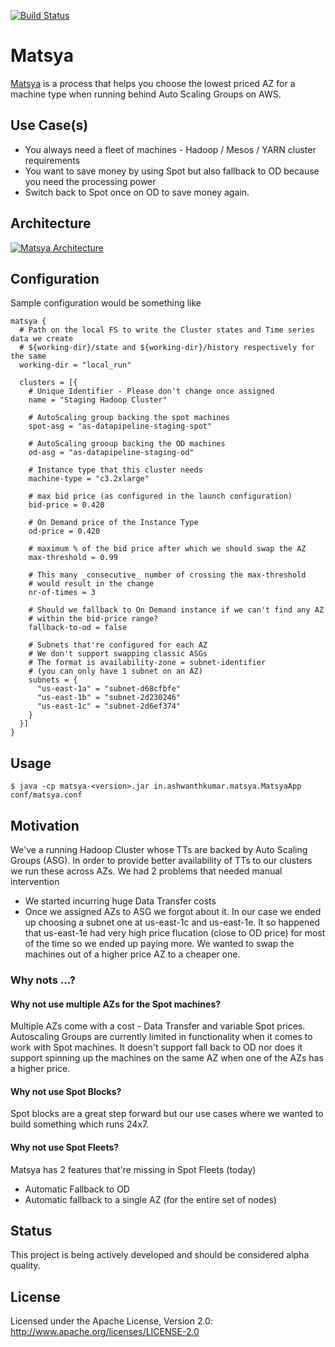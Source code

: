 [![Build Status](https://snap-ci.com/ashwanthkumar/matsya/branch/master/build_image)](https://snap-ci.com/ashwanthkumar/matsya/branch/master)

# Matsya
[Matsya](https://en.wikipedia.org/wiki/Matsya) is a process that helps you choose the lowest priced AZ for a machine type when running behind Auto Scaling Groups on AWS.

## Use Case(s)
- You always need a fleet of machines - Hadoop / Mesos / YARN cluster requirements
- You want to save money by using Spot but also fallback to OD because you need the processing power
- Switch back to Spot once on OD to save money again.

## Architecture
[![Matsya Architecture](https://raw.githubusercontent.com/ashwanthkumar/matsya/master/docs/matsya-architecture-1.png)](https://docs.google.com/drawings/d/1SGMrtrwjvlZeIdoTjz8tqrsNkRE4jxohllba0totT34/edit?usp=sharing)

## Configuration
Sample configuration would be something like
```
matsya {
  # Path on the local FS to write the Cluster states and Time series data we create
  # ${working-dir}/state and ${working-dir}/history respectively for the same
  working-dir = "local_run"

  clusters = [{
    # Unique Identifier - Please don't change once assigned
    name = "Staging Hadoop Cluster"

    # AutoScaling group backing the spot machines
    spot-asg = "as-datapipeline-staging-spot"

    # AutoScaling grooup backing the OD machines
    od-asg = "as-datapipeline-staging-od"

    # Instance type that this cluster needs
    machine-type = "c3.2xlarge"

    # max bid price (as configured in the launch configuration)
    bid-price = 0.420

    # On Demand price of the Instance Type
    od-price = 0.420

    # maximum % of the bid price after which we should swap the AZ
    max-threshold = 0.99

    # This many _consecutive_ number of crossing the max-threshold
    # would result in the change
    nr-of-times = 3

    # Should we fallback to On Demand instance if we can't find any AZ
    # within the bid-price range?
    fallback-to-od = false

    # Subnets that're configured for each AZ
    # We don't support swapping classic ASGs
    # The format is availability-zone = subnet-identifier
    # (you can only have 1 subnet on an AZ)
    subnets = {
      "us-east-1a" = "subnet-d68cfbfe"
      "us-east-1b" = "subnet-2d230246"
      "us-east-1c" = "subnet-2d6ef374"
    }
  }]
}
```

## Usage
```
$ java -cp matsya-<version>.jar in.ashwanthkumar.matsya.MatsyaApp conf/matsya.conf
```

## Motivation
We've a running Hadoop Cluster whose TTs are backed by Auto Scaling Groups (ASG). In order to provide better availability of TTs to our clusters we run these across AZs. We had 2 problems that needed manual intervention
- We started incurring huge Data Transfer costs
- Once we assigned AZs to ASG we forgot about it. In our case we ended up choosing a subnet one at us-east-1c and us-east-1e. It so happened that us-east-1e had very high price flucation (close to OD price) for most of the time so we ended up paying more. We wanted to swap the machines out of a higher price AZ to a cheaper one. 

### Why nots ...?
#### Why not use multiple AZs for the Spot machines? <br />
Multiple AZs come with a cost - Data Transfer and variable Spot prices. Autoscaling Groups are currently limited in functionality when it comes to work with Spot machines. It doesn't support fall back to OD nor does it support spinning up the machines on the same AZ when one of the AZs has a higher price.

#### Why not use Spot Blocks? <br />
Spot blocks are a great step forward but our use cases where we wanted to build something which runs 24x7.

#### Why not use Spot Fleets?
Matsya has 2 features that're missing in Spot Fleets (today)
- Automatic Fallback to OD
- Automatic fallback to a single AZ (for the entire set of nodes)

## Status
This project is being actively developed and should be considered alpha quality.

## License
Licensed under the Apache License, Version 2.0: http://www.apache.org/licenses/LICENSE-2.0
